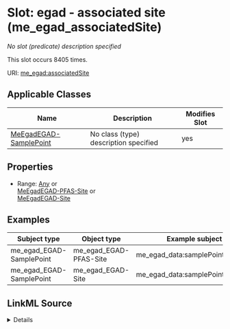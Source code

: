 

# Slot: egad - associated site (me_egad_associatedSite)


_No slot (predicate) description specified_






This slot occurs 8405 times.


URI: [me_egad:associatedSite](http://sawgraph.spatialai.org/v1/me-egad#associatedSite)



<!-- no inheritance hierarchy -->





## Applicable Classes

| Name | Description | Modifies Slot |
| --- | --- | --- |
| [MeEgadEGAD-SamplePoint](../classes/MeEgadEGAD-SamplePoint.md) | No class (type) description specified |  yes  |







## Properties

* Range: [Any](../classes/Any.md)&nbsp;or&nbsp;<br />[MeEgadEGAD-PFAS-Site](../classes/MeEgadEGAD-PFAS-Site.md)&nbsp;or&nbsp;<br />[MeEgadEGAD-Site](../classes/MeEgadEGAD-Site.md)






## Examples

| Subject type | Object type | Example subject | Example object | Occurrences |
| --- | --- | --- | --- | --- |
| me_egad_EGAD-SamplePoint | me_egad_EGAD-PFAS-Site | me_egad_data:samplePoint.100410 | me_egad_data:site.29410 | 8405 |
| me_egad_EGAD-SamplePoint | me_egad_EGAD-Site | me_egad_data:samplePoint.100410 | me_egad_data:site.29410 | 8208 |




## LinkML Source

<details>

```yaml
name: me_egad_associatedSite
annotations:
  count:
    tag: count
    value: 8405
description: No slot (predicate) description specified
title: egad - associated site
examples:
- object:
    example_object: me_egad_data:site.29410
    example_object_type: me_egad_EGAD-PFAS-Site
    example_predicate: me_egad:associatedSite
    example_subject: me_egad_data:samplePoint.100410
    example_subject_type: me_egad_EGAD-SamplePoint
- object:
    example_object: me_egad_data:site.29410
    example_object_type: me_egad_EGAD-Site
    example_predicate: me_egad:associatedSite
    example_subject: me_egad_data:samplePoint.100410
    example_subject_type: me_egad_EGAD-SamplePoint
from_schema: sawgraph-kg
rank: 1000
slot_uri: me_egad:associatedSite
alias: me_egad_associatedSite
domain_of:
- me_egad_EGAD-SamplePoint
range: Any
any_of:
- range: me_egad_EGAD-PFAS-Site
- range: me_egad_EGAD-Site

```
</details>